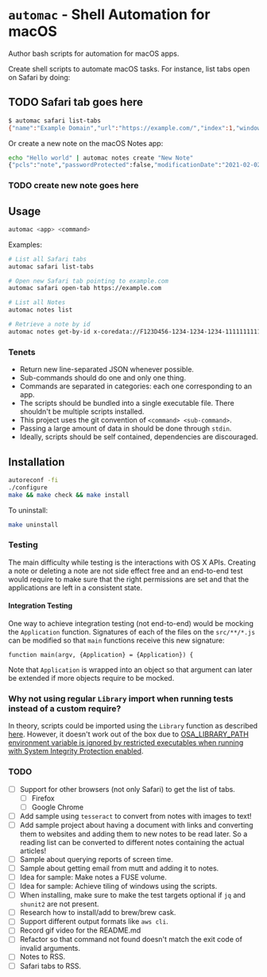 # `automac` - Shell Automation for macOS

Author bash scripts for automation for macOS apps.

Create shell scripts to automate macOS tasks. For instance, list tabs open on
Safari by doing:

## TODO Safari tab goes here

```sh
$ automac safari list-tabs
{"name":"Example Domain","url":"https://example.com/","index":1,"windowId":3570}
```

Or create a new note on the macOS Notes app:

```sh
echo "Hello world" | automac notes create "New Note"
{"pcls":"note","passwordProtected":false,"modificationDate":"2021-02-02T13:50:17.000Z","creationDate":"2021-02-02T13:50:17.000Z","shared":false,"body":"<div><font face=\"Helvetica\"><span style=\"font-size: 12px\">New Note</span></font></div>\n<div>Hello World </div>\n","id":"x-coredata://F123D456-1234-1234-1234-111111111111/ICNote/p1234","name":"New Note","plaintext":"New Note\nHello World "}
```

### TODO create new note goes here

## Usage

```sh
automac <app> <command>
```

Examples:

```sh
# List all Safari tabs
automac safari list-tabs

# Open new Safari tab pointing to example.com
automac safari open-tab https://example.com

# List all Notes
automac notes list

# Retrieve a note by id
automac notes get-by-id x-coredata://F123D456-1234-1234-1234-111111111111/ICNote/p1234
```


### Tenets

 * Return new line-separated JSON whenever possible.
 *  Sub-commands should do one and only one thing.
 * Commands are separated in categories: each one corresponding to an app.
 * The scripts should be bundled into a single executable file. There shouldn't
   be multiple scripts installed.
 * This project uses the git convention of `<command> <sub-command>`.
 * Passing a large amount of data in should be done through `stdin`.
 * Ideally, scripts should be self contained, dependencies are discouraged.

## Installation

```sh
autoreconf -fi
./configure
make && make check && make install
```

To uninstall:

```sh
make uninstall
```

### Testing

The main difficulty while testing is the interactions with OS X APIs. Creating
a note or deleting a note are not side effect free and an end-to-end test would
require to make sure that the right permissions are set and that the
applications are left in a consistent state.

#### Integration Testing

One way to achieve integration testing (not end-to-end) would be mocking the
`Application` function. Signatures of each of the files on the `src/**/*.js`
can be modified so that `main` functions receive this new signature:

```
function main(argv, {Application} = {Application}) {
```

Note that `Application` is wrapped into an object so that argument can later be
extended if more objects require to be mocked.

### Why not using regular `Library` import when running tests instead of a custom require?

In theory, scripts could be imported using the `Library` function as described
[here](https://developer.apple.com/library/archive/documentation/AppleScript/Conceptual/AppleScriptLangGuide/conceptual/ASLR_script_objects.html). However, it doesn't work out of the box due to [OSA_LIBRARY_PATH environment variable is ignored by restricted executables when running with System Integrity Protection enabled](https://stackoverflow.com/questions/35389058/why-wont-osa-library-path-not-work-as-documented-for-jxa).

### TODO

* [ ] Support for other browsers (not only Safari) to get the list of tabs.
  * [ ] Firefox
  * [ ] Google Chrome
* [ ] Add sample using `tesseract` to convert from notes with images to text!
* [ ] Add sample project about having a document with links and converting them
  to websites and adding them to new notes to be read later. So a reading list
  can be converted to different notes containing the actual articles!
* [ ] Sample about querying reports of screen time.
* [ ] Sample about getting email from mutt and adding it to notes.
* [ ] Idea for sample: Make notes a FUSE volume.
* [ ] Idea for sample: Achieve tiling of windows using the scripts.
* [ ] When installing, make sure to make the test targets optional if `jq` and
  `shunit2` are not present.
* [ ] Research how to install/add to brew/brew cask.
* [ ] Support different output formats like `aws cli`.
* [ ] Record gif video for the README.md
* [ ] Refactor so that command not found doesn't match the exit code of invalid
  arguments.
* [ ] Notes to RSS.
* [ ] Safari tabs to RSS.
